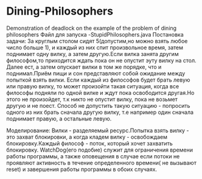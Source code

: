 # Dining-Philosophers
Demonstration of deadlock on the example of the problem of dining philosophers
Файл для запуска -StupidPhilosophers.java
Постановка задачи:
  За круглым столом сидят 5(допустим,но можно взять любое число больше 1), и каждый из них спит произвольное время, затем поднимает одну вилку, а затем другую.Если вилка занята другим философом,то приходится ждать пока он не опустит эуту вилку на стол.
  Далее ест, а затем опускает вилки в том же порядке, что и поднимал.Приём пищи и сон представляют собой ожидание между попыткой взять вилки.
  Если каждый из философов будет брать левую или правую вилку, то может произойти такая ситуация, когда все философы подняли по одной вилке и ждут пока освободится другая.Но этого не произойдет, т.к никто не опустит вилку, пока не возьмет другую и не поест.
  Способ не допустить такую ситуацию - попросить одного из них брать сначала другую вилку, т.е например один сначала поднимает правую, а остальные левую.

  
Моделирование:
  Вилки - разделяемый ресурс.Попытка взять вилку - это захват блокировки, а когда кладем вилку - освобождаем блокировку.Каждый философ - поток, который хочет захватить блокировку.
  WatchDog(его подобие) служит для ограничения времени работы программы, а также оповещения в случае если потоки не проявляют активность в течение определенного времени( не вызывают reset) и завершения работы программы в обоих случаях.


  
